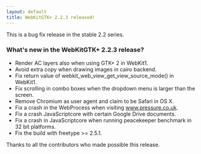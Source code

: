 ```yaml
---
layout: default
title: WebKitGTK+ 2.2.3 released!
---
```


This is a bug fix release in the stable 2.2 series.

### What's new in the WebKitGTK+ 2.2.3 release?

 - Render AC layers also when using GTK+ 2 in WebKit1.
 - Avoid extra copy when drawing images in cairo backend.
 - Fix return value of webkit_web_view_get_view_source_mode() in
   WebKit1.
 - Fix scrolling in combo boxes when the dropdown menu is larger than
   the screen.
 - Remove Chromium as user agent and claim to be Safari in OS X.
 - Fix a crash in the WebProcess when visiting www.pressure.co.uk.
 - Fix a crash JavaScriptcore with certain Google Drive documents.
 - Fix a crash in JavaScriptcore when running peacekeeper benchmark
   in 32 bit platforms.
 - Fix the build with freetype >= 2.5.1.

Thanks to all the contributors who made possible this release.
